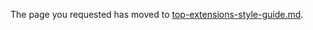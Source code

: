 
The page you requested has moved to  [top-extensions-style-guide.md](top-extensions-style-guide.md). 